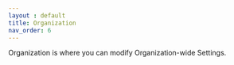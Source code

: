 ```yaml
---
layout : default
title: Organization
nav_order: 6
---
```

Organization is where you can modify Organization-wide Settings.